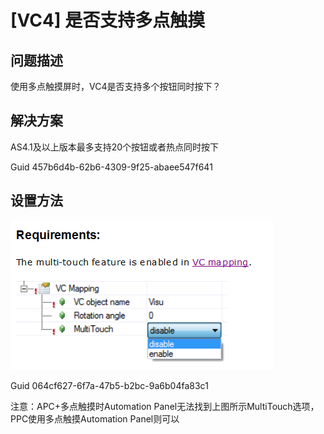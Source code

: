 # [VC4] 是否支持多点触摸
## 问题描述
使用多点触摸屏时，VC4是否支持多个按钮同时按下？

## 解决方案
AS4.1及以上版本最多支持20个按钮或者热点同时按下



Guid 457b6d4b-62b6-4309-9f25-abaee547f641

## 设置方法

![Img](./FILES/021[VC4]%20是否支持多点触摸.md/img-20220617095749.png)


Guid 064cf627-6f7a-47b5-b2bc-9a6b04fa83c1

注意：APC+多点触摸时Automation Panel无法找到上图所示MultiTouch选项，PPC使用多点触摸Automation Panel则可以